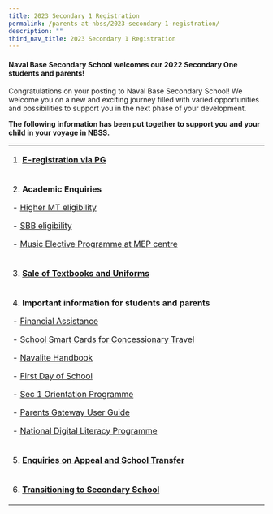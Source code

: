 ```yaml
---
title: 2023 Secondary 1 Registration
permalink: /parents-at-nbss/2023-secondary-1-registration/
description: ""
third_nav_title: 2023 Secondary 1 Registration
---
```




<h4><strong>Naval Base Secondary School welcomes our 2022 Secondary One students and parents!</strong></h4>
<p>Congratulations on your posting to Naval Base Secondary School! We welcome you on a new and exciting journey filled with varied opportunities and possibilities to support you in the next phase of your development.</p>
<p><strong>The following information has been put together to support you and your child in your voyage in NBSS.</strong></p>
<table width="0">
<tbody>
<tr>
<td width="624">
<p>1. <strong><a href="/parents-at-nbss/2022-secondary-1-registration/e-registration-for-naval-base-secondary-school">E-registration via PG</a>&nbsp;</strong></p>
</td>
</tr>
<tr>
<td width="624">
<p>2. <strong>Academic Enquiries</strong></p>
<p>- <a href="/parents-at-nbss/2022-secondary-1-registration/higher-mother-tongue-eligibility">Higher MT eligibility</a>&nbsp;</p>
<p>- <a href="/parents-at-nbss/2022-secondary-1-registration/sbb-eligibility">SBB eligibility</a>&nbsp;</p>
<p>- <a href="/parents-at-nbss/2022-secondary-1-registration/music-elective-programme">Music Elective Programme&nbsp;at MEP centre</a>&nbsp;</p>
</td>
</tr>
<tr>
<td width="624">
<p>3. <strong><a href="/parents-at-nbss/2022-secondary-1-registration/sale-of-textbooks-and-uniforms">Sale of Textbooks and Uniforms</a></strong></p>
</td>
</tr>
<tr>
<td width="624">
<p>4. <strong>Important information for students and parents</strong></p>
<p>- <a href="/parents-at-nbss/2022-secondary-1-registration/financial-assistance">Financial Assistance</a></p>
<p>- <a href="/parents-at-nbss/2022-secondary-1-registration/school-smart-cards-for-concessionary-travel">School Smart Cards for Concessionary Travel</a></p>
<p>- <a href="/parents-at-nbss/2022-secondary-1-registration/navalite-handbook">Navalite Handbook</a>&nbsp;</p>
<p>- <a href="/parents-at-nbss/2022-secondary-1-registration/first-day-of-school">First Day of School</a>&nbsp;</p>
<p>- <a href="/parents-at-nbss/2022-secondary-1-registration/secondary-1-orientation-programme">Sec 1 Orientation Programme</a></p>
<p>- <a href="/parents-at-nbss/announcements">Parents Gateway User Guide</a></p>
<p>- <a href="/NDLP-For%20Parents%202022.pdf">National Digital Literacy Programme</a>&nbsp;</p>
</td>
</tr>
<tr>
<td width="624">
<p>5. <strong><a href="/parents-at-nbss/2022-secondary-1-registration/enquiries-on-appeal-and-school-transfer">Enquiries on Appeal and School Transfer</a></strong></p>
</td>
</tr>
<tr>
<td width="624">
<p>6. <a href="/parents-at-nbss/2022-secondary-1-registration/transitioning-to-secondary-school"><strong>Transitioning to Secondary School</strong></a></p>
</td>
</tr>
</tbody>
</table>